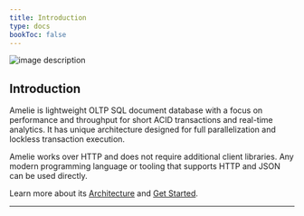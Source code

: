 ```yaml
---
title: Introduction
type: docs
bookToc: false
---
```


![image description](/docs/logo.png)

## Introduction

Amelie is lightweight OLTP SQL document database with a focus on performance and
throughput for short ACID transactions and real-time analytics. It has unique architecture designed
for full parallelization and lockless transaction execution.

Amelie works over HTTP and does not require additional client libraries. Any modern programming
language or tooling that supports HTTP and JSON can be used directly.

Learn more about its [Architecture](/docs/architecture/) and [Get Started](/docs/tutorial/get_started).

---
